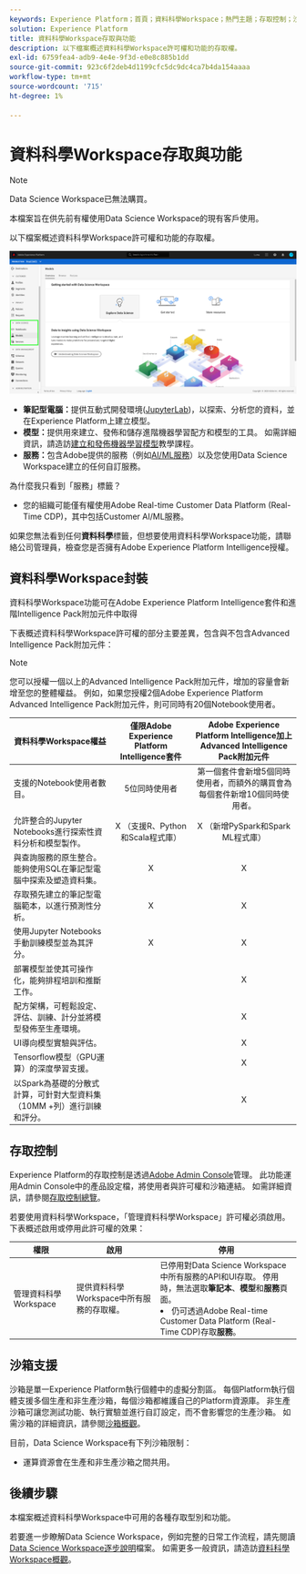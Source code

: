 ```yaml
---
keywords: Experience Platform；首頁；資料科學Workspace；熱門主題；存取控制；沙箱；情報套件；dsw功能；dsw存取；Adobe Experience Platform Intelligence；情報；aep intelligence套件
solution: Experience Platform
title: 資料科學Workspace存取與功能
description: 以下檔案概述資料科學Workspace許可權和功能的存取權。
exl-id: 6759fea4-adb9-4e4e-9f3d-e0e8c885b1dd
source-git-commit: 923c6f2deb4d1199cfc5dc9dc4ca7b4da154aaaa
workflow-type: tm+mt
source-wordcount: '715'
ht-degree: 1%

---
```


# 資料科學Workspace存取與功能

>[!NOTE]
>
>Data Science Workspace已無法購買。
>
>本檔案旨在供先前有權使用Data Science Workspace的現有客戶使用。

以下檔案概述資料科學Workspace許可權和功能的存取權。

![DSW標籤](./images/access/platform-tabs.png)

- **筆記型電腦：**&#x200B;提供互動式開發環境([JupyterLab](./jupyterlab/overview.md))，以探索、分析您的資料，並在Experience Platform上建立模型。
- **模型：**&#x200B;提供用來建立、發佈和儲存進階機器學習配方和模型的工具。 如需詳細資訊，請造訪[建立和發佈機器學習模型](./models-recipes/create-publish-model.md)教學課程。
- **服務：**&#x200B;包含Adobe提供的服務（例如[AI/ML服務](../intelligent-services/home.md)）以及您使用Data Science Workspace建立的任何自訂服務。

為什麼我只看到「服務」標籤？

- 您的組織可能僅有權使用Adobe Real-time Customer Data Platform (Real-Time CDP)，其中包括Customer AI/ML服務。

如果您無法看到任何&#x200B;**資料科學**&#x200B;標籤，但想要使用資料科學Workspace功能，請聯絡公司管理員，檢查您是否擁有Adobe Experience Platform Intelligence授權。

## 資料科學Workspace封裝

資料科學Workspace功能可在Adobe Experience Platform Intelligence套件和進階Intelligence Pack附加元件中取得

下表概述資料科學Workspace許可權的部分主要差異，包含與不包含Advanced Intelligence Pack附加元件：

>[!NOTE]
>
>您可以授權一個以上的Advanced Intelligence Pack附加元件，增加的容量會新增至您的整體權益。 例如，如果您授權2個Adobe Experience Platform Advanced Intelligence Pack附加元件，則可同時有20個Notebook使用者。

| 資料科學Workspace權益 | 僅限Adobe Experience Platform Intelligence套件 | Adobe Experience Platform Intelligence加上Advanced Intelligence Pack附加元件 |
| --- | :---: | :---: |
| 支援的Notebook使用者數目。 | 5位同時使用者 | 第一個套件會新增5個同時使用者，而額外的購買會為每個套件新增10個同時使用者。 |
| 允許整合的Jupyter Notebooks進行探索性資料分析和模型製作。 | X （支援R、Python和Scala程式庫） | X （新增PySpark和Spark ML程式庫） |
| 與查詢服務的原生整合。 能夠使用SQL在筆記型電腦中探索及塑造資料集。 | X | X |
| 存取預先建立的筆記型電腦範本，以進行預測性分析。 | X | X |
| 使用Jupyter Notebooks手動訓練模型並為其評分。 | X | X |
| 部署模型並使其可操作化，能夠排程培訓和推斷工作。 | | X |
| 配方架構，可輕鬆設定、評估、訓練、計分並將模型發佈至生產環境。 |  | X |
| UI導向模型實驗與評估。 | | X |
| Tensorflow模型（GPU運算）的深度學習支援。 | | X |
| 以Spark為基礎的分散式計算，可針對大型資料集（10MM +列）進行訓練和評分。 | | X |

## 存取控制

Experience Platform的存取控制是透過[Adobe Admin Console](https://adminconsole.adobe.com)管理。 此功能運用Admin Console中的產品設定檔，將使用者與許可權和沙箱連結。 如需詳細資訊，請參閱[存取控制總覽](../access-control/home.md)。

若要使用資料科學Workspace，「管理資料科學Workspace」許可權必須啟用。 下表概述啟用或停用此許可權的效果：

| 權限 | 啟用 | 停用 |
|---|---|---|
| 管理資料科學Workspace | 提供資料科學Workspace中所有服務的存取權。 | 已停用對Data Science Workspace中所有服務的API和UI存取。 停用時，無法選取&#x200B;**筆記本**、**模型**&#x200B;和&#x200B;**服務**&#x200B;頁面。 <li>仍可透過Adobe Real-time Customer Data Platform (Real-Time CDP)存取&#x200B;**服務**。</li> |

## 沙箱支援

沙箱是單一Experience Platform執行個體中的虛擬分割區。 每個Platform執行個體支援多個生產和非生產沙箱，每個沙箱都維護自己的Platform資源庫。 非生產沙箱可讓您測試功能、執行實驗並進行自訂設定，而不會影響您的生產沙箱。 如需沙箱的詳細資訊，請參閱[沙箱概觀](../sandboxes/home.md)。

目前，Data Science Workspace有下列沙箱限制：

- 運算資源會在生產和非生產沙箱之間共用。

## 後續步驟

本檔案概述資料科學Workspace中可用的各種存取型別和功能。

若要進一步瞭解Data Science Workspace，例如完整的日常工作流程，請先閱讀[Data Science Workspace逐步說明](./walkthrough.md)檔案。 如需更多一般資訊，請造訪[資料科學Workspace概觀](./home.md)。
